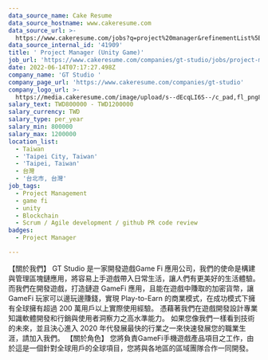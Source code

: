 ```yaml
---
data_source_name: Cake Resume
data_source_hostname: www.cakeresume.com
data_source_url: >-
  https://www.cakeresume.com/jobs?q=project%20manager&refinementList%5Blang_name%5D%5B0%5D=English&refinementList%5Bsalary_type%5D=per_year&range%5Bsalary_range%5D%5Bmin%5D=1000000&page=2
data_source_internal_id: '41909'
title: ' Project Manager (Unity Game)'
job_url: 'https://www.cakeresume.com/companies/gt-studio/jobs/project-manager-unity-game'
date: 2022-06-14T07:17:27.498Z
company_name: 'GT Studio '
company_page_url: 'https://www.cakeresume.com/companies/gt-studio'
company_logo_url: >-
  https://media.cakeresume.com/image/upload/s--dEcqLI6S--/c_pad,fl_png8,h_200,w_200/v1655088995/jlnbz3yktim2kf4qfv5a.png
salary_text: TWD800000 - TWD1200000
salary_currency: TWD
salary_type: per_year
salary_min: 800000
salary_max: 1200000
location_list:
  - Taiwan
  - 'Taipei City, Taiwan'
  - 'Taipei, Taiwan'
  - 台灣
  - '台北市, 台灣'
job_tags:
  - Project Management
  - game fi
  - unity
  - Blockchain
  - Scrum / Agile development / github PR code review
badges:
  - Project Manager

---
```


【關於我們】 GT Studio 是一家開發遊戲Game Fi 應用公司，我們的使命是構建與管理區塊鏈應用，將容易上手遊戲帶入日常生活，讓人們有更美好的生活體驗。而我們在開發遊戲，打造鏈遊 GameFi 應用，且能在遊戲中賺取的加密貨幣，讓 GameFi 玩家可以邊玩邊賺錢，實現 Play-to-Earn 的商業模式，在成功模式下擁有全球擁有超過 200 萬用戶以上實際使用經驗。 憑藉著我們在遊戲開發設計專業知識軟體開發和行銷與使用者洞察力之高水準能力。 如果您像我們一樣看到技術的未來，並且決心進入 2020 年代發展最快的行業之一來快速發展您的職業生涯，請加入我們。 【關於角色】 您將負責GameFi手機遊戲產品項目之工作，由於這是一個針對全球用戶的全球項目，您將與各地區的區域團隊合作一同開發。